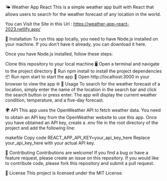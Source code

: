 🌤️ Weather App React This is a simple weather app built with React that allows users to search for the weather forecast of any location in the world.

You can Visit the Site in this Url : https://weather-app-react-2023.netlify.app/

🚀 Installation To run this app locally, you need to have Node.js installed on your machine. If you don't have it already, you can download it here.

Once you have Node.js installed, follow these steps:

Clone this repository to your local machine 🖥️ Open a terminal and navigate to the project directory 📂 Run npm install to install the project dependencies 📦 Run npm start to start the app 🚀 Open http://localhost:3000 in your browser to view the app 🌐 🎯 Usage To search for the weather forecast of a location, simply enter the name of the location in the search bar and click the search button or press enter. The app will display the current weather condition, temperature, and a five-day forecast.

🌍 API This app uses the OpenWeather API to fetch weather data. You need to obtain an API key from the OpenWeather website to use this app. Once you have obtained an API key, create a .env file in the root directory of the project and add the following line:

makefile Copy code REACT_APP_API_KEY=your_api_key_here Replace your_api_key_here with your actual API key.

🤝 Contributing Contributions are welcome! If you find a bug or have a feature request, please create an issue on this repository. If you would like to contribute code, please fork this repository and submit a pull request.

📄 License This project is licensed under the MIT License.